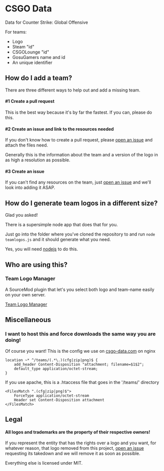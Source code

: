 # CSGO Data
Data for Counter Strike: Global Offensive

For teams:
 * Logo
 * Steam "id"
 * CSGOLounge "id"
 * GosuGamers name and id
 * An unique identifier


## How do I add a team?

There are three different ways to help out and add a missing team.

#### #1 Create a pull request
This is the best way because it's by far the fastest. If you can, please do this.

#### #2 Create an issue and link to the resources needed
If you don't know how to create a pull request, please [open an
issue](https://github.com/kokarn/csgo-teams/issues/new) and attach the files need.

Generally this is the information about the team and a version of the logo in as high a resolution as possible.

#### #3 Create an issue
If you can't find any resources on the team, just [open an
issue](https://github.com/kokarn/csgo-teams/issues/new) and we'll look into adding it ASAP.

## How do I generate team logos in a different size?
Glad you asked! 

There is a supersimple node app that does that for you.

Just go into the folder where you've cloned the repository to and run ```node teamlogos.js``` and it should generate what you need.

Yes, you will need [nodejs](http://nodejs.org/) to do this.


## Who are using this?

### Team Logo Manager
A SourceMod plugin that let's you select both logo and team-name easily on your own server.

[Team Logo Manager](https://forums.alliedmods.net/showthread.php?t=258206)


## Miscellaneous
### I want to host this and force downloads the same way you are doing!
Of course you want! This is the config we use on [csgo-data.com](http://csgo-data.com) on nginx


```
location ~* ^/teams/(.*\.)(cfg|zip|png)$ {
    add_header Content-Disposition "attachment; filename=$1$2";
    default_type application/octet-stream;
}
```
If you use apache, this is a .htaccess file that goes in the '/teams/' directory

```
<FilesMatch ".(cfg|zip|png)$">
    ForceType application/octet-stream
    Header set Content-Disposition attachment
</FilesMatch>
```
## Legal

#### __All logos and trademarks are the property of their respective owners!__

If you represent the entity that has the rights over a logo and you want,
for whatever reason, that logo removed from this project, [open an
issue](https://github.com/kokarn/csgo-teams/issues/new) requesting its
takedown and we will remove it as soon as possible.

Everything else is licensed under MIT.